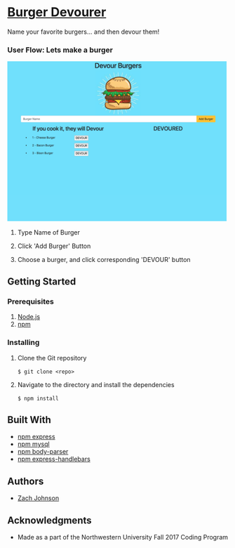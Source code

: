 # [Burger Devourer](https://limitless-woodland-79218.herokuapp.com/)

Name your favorite burgers... and then devour them!

### User Flow: Lets make a burger

<img src="public/assets/images/home_screen.png?raw=true" alt="Burger Devourer Home Screen" width="500px" />

1. Type Name of Burger

2. Click 'Add Burger' Button

3. Choose a burger, and click corresponding 'DEVOUR' button


## Getting Started


### Prerequisites

1. [Node.js](https://nodejs.org/en/)
2. [npm](https://www.npmjs.com/get-npm)

### Installing

1. Clone the Git repository

   ```
   $ git clone <repo>
   ```
2. Navigate to the directory and install the dependencies 
   ```
   $ npm install
   ```

## Built With 

* [npm express](https://www.npmjs.com/package/express)
* [npm mysql](https://www.npmjs.com/package/mysql)
* [npm body-parser](https://www.npmjs.com/package/body-parser)
* [npm express-handlebars](https://www.npmjs.com/package/express-handlebars)

## Authors

* [Zach Johnson](https://github.com/zachtjohnson01)

## Acknowledgments

* Made as a part of the Northwestern University Fall 2017 Coding Program